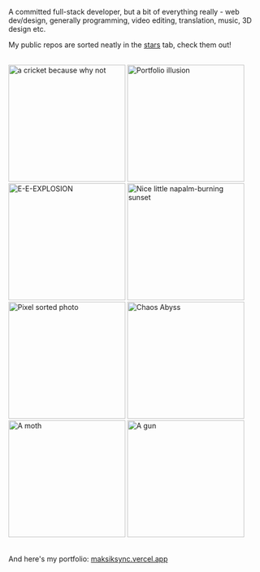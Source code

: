 A committed full-stack developer, but a bit of everything really - web dev/design, generally programming, video editing, translation, music, 3D design etc.

My public repos are sorted neatly in the [stars](https://github.com/maksiksq?tab=stars) tab, check them out!<br><br>

<div float="left">
  <img src="https://ik.imagekit.io/maksiks/cricket7slippers.png" width="230" alt="a cricket because why not"/>
  <img src="https://ik.imagekit.io/maksiks/portfoliopagey.png" width="230" alt="Portfolio illusion"/>
  <img src="https://ik.imagekit.io/maksiks/5415961508833260773.jpg" width="230" alt="E-E-EXPLOSION"/>
  <img src="https://ik.imagekit.io/maksiks/colorbgbutfilteredalotforgh.png" width="230" alt="Nice little napalm-burning sunset"/>
  <img src="https://ik.imagekit.io/maksiks/pixelSortPhoto.png" width="230" alt="Pixel sorted photo"/>
    <img src="https://ik.imagekit.io/maksiks/Chaos%20Abyss%20fig%20actually%20kinda%20symmetrical%20crystal%20(2).png" width="230" alt="Chaos Abyss"/>
  <img src="https://ik.imagekit.io/maksiks/lirithgh.png" width="230" alt="A moth"/>
  <img src="https://ik.imagekit.io/maksiks/GunFinal.png" width="230" alt="A gun"/>
</div><br>

And here's my portfolio:
[maksiksync.vercel.app](https://maksiksync.vercel.app/) 
